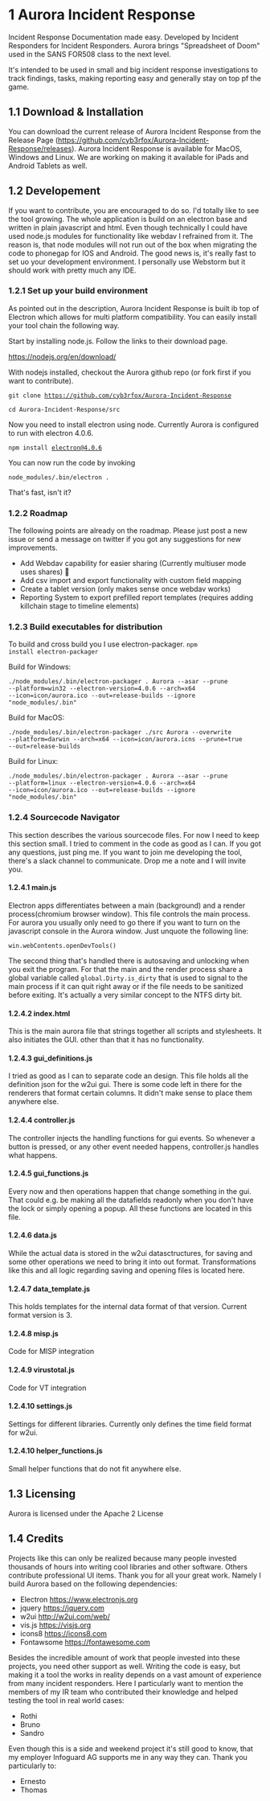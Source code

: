 # 1 Aurora Incident Response

Incident Response Documentation made easy. Developed by Incident Responders for Incident Responders.
Aurora brings "Spreadsheet of Doom" used in the SANS FOR508 class to the next level. 

It's intended to be used in small and big incident response investigations to track findings, tasks, making reporting easy
and generally stay on top pf the game.


## 1.1 Download & Installation

You can download the current release of Aurora Incident Response from the Release Page (https://github.com/cyb3rfox/Aurora-Incident-Response/releases).
Aurora Incident Response is available for MacOS, Windows and Linux. We are working on making it available for
iPads and Android Tablets as well.

## 1.2 Developement

If you want to contribute, you are encouraged to do so. I'd totally like to see the tool growing. 
The whole application is build on an electron base and written in plain javascript and html.
Even though technically I could have used node.js modules for functionality like webdav I refrained from it.
The reason is, that node modules will not run out of the box when migrating the code to phonegap for IOS and Android.
The good news is, it's really fast to set uo your development environment. I personally use Webstorm but it should work with pretty much any IDE.

### 1.2.1 Set up your build environment

As pointed out in the description, Aurora Incident Response is built ib top of Electron which allows for multi platform compatibility.
You can easily install your tool chain the following way.

Start by installing node.js. Follow the links to their download page.

https://nodejs.org/en/download/

With nodejs installed, checkout the Aurora github repo (or fork first if you want to contribute).

<code>git clone https://github.com/cyb3rfox/Aurora-Incident-Response </code>

<code>cd Aurora-Incident-Response/src
</code>


Now you need to install electron using node. Currently Aurora is configured to run with electron 4.0.6. 

<code>npm install electron@4.0.6 </code>

You can now run the code by invoking

<code>node_modules/.bin/electron .</code>

That's fast, isn't it?

### 1.2.2 Roadmap

The following points are already on the roadmap. Please just post a new issue or send a message on twitter if you got any suggestions for new improvements.

* Add Webdav capability for easier sharing (Currently multiuser mode uses shares) &#128679;
* Add csv import and export functionality with custom field mapping
* Create a tablet version (only makes sense once webdav works)
* Reporting System to export prefilled report templates (requires adding killchain stage to timeline elements)


### 1.2.3 Build executables for distribution

To build and cross build you I use electron-packager. 
<code>npm install electron-packager</code>

Build for Windows:

<code>./node_modules/.bin/electron-packager . Aurora --asar --prune --platform=win32 --electron-version=4.0.6 --arch=x64 --icon=icon/aurora.ico --out=release-builds --ignore "node_modules/\.bin" </code>

Build for MacOS:

<code>./node_modules/.bin/electron-packager ./src Aurora --overwrite --platform=darwin --arch=x64 --icon=icon/aurora.icns --prune=true --out=release-builds </code>

Build for Linux:

<code>./node_modules/.bin/electron-packager . Aurora --asar --prune --platform=linux --electron-version=4.0.6 --arch=x64 --icon=icon/aurora.ico --out=release-builds --ignore "node_modules/\.bin" </code>

### 1.2.4 Sourcecode Navigator

This section describes the various sourcecode files. For now I need to keep this section small. I tried to comment in the code as good as I can. If you got any questions, just ping me. If you want to join me developing the tool, there's a slack channel to communicate. Drop me a note and I will invite you.

#### 1.2.4.1 main.js
Electron apps differentiates between a main (background) and a render process(chromium browser window). This file controls the main process. 
For aurora you usually only need to go there if you want to turn on the javascript console in the Aurora window. Just unquote the following line:

<code>win.webContents.openDevTools()</code> 

The second thing that's handled there is autosaving and unlocking when you exit the program. For that the main and the render process share a global variable 
called <code>global.Dirty.is_dirty</code> that is used to signal to the main process if it can quit right away or if the file needs to be sanitized before exiting.
It's actually a very similar concept to the NTFS dirty bit.
 
#### 1.2.4.2 index.html
This is the main aurora file that strings together all scripts and stylesheets. It also initiates the GUI. other than that it has no functionality.
 
#### 1.2.4.3 gui_definitions.js
I tried as good as I can to separate code an design. This file holds all the definition json for the w2ui gui. There is some code left in there
for the renderers that format certain columns. It didn't make sense to place them anywhere else.
 
#### 1.2.4.4 controller.js
The controller injects the handling functions for gui events. So whenever a button is pressed, or any other event needed happens, controller.js handles what happens.
 
#### 1.2.4.5 gui_functions.js 
Every now and then operations happen that change something in the gui. That could e.g. be making all the datafields readonly when you don't have the lock or simply opening a popup.
All these functions are located in this file.
  
#### 1.2.4.6 data.js
While the actual data is stored in the w2ui datasctructures, for saving and some other operations we need to bring it into out format. 
Transformations like this and all logic regarding saving and opening files is located here.
 
#### 1.2.4.7 data_template.js
  
This holds templates for the internal data format of that version. Current format version is 3. 
 
#### 1.2.4.8 misp.js
 
Code for MISP integration
 
#### 1.2.4.9 virustotal.js
  
Code for VT integration
 
#### 1.2.4.10 settings.js
 
Settings for different libraries. Currently only defines the time field format for w2ui.
 

#### 1.2.4.10 helper_functions.js
Small helper functions that do not fit anywhere else.


## 1.3 Licensing

Aurora is licensed under the Apache 2 License

## 1.4 Credits
Projects like this can only be realized because many people invested thousands of hours into writing cool libraries and other software. Others contribute professional UI items. Thank you for all your great work. Namely I build Aurora based on the following dependencies:

* Electron https://www.electronjs.org
* jquery https://jquery.com
* w2ui http://w2ui.com/web/
* vis.js https://visjs.org
* icons8 https://icons8.com
* Fontawsome https://fontawesome.com

Besides the incredible amount of work that people invested into these projects, you need other support as well. Writing the code is easy, but making it a tool the works in reality depends on a vast amount of experience from many incident responders. 
Here I particularly want to mention the members of my IR team who contributed their knowledge and helped testing the tool in real world cases:

* Rothi
* Bruno
* Sandro

Even though this is a side and weekend project it's still good to know, that my employer Infoguard AG supports me in any way they can. Thank you particularly to:

* Ernesto
* Thomas



